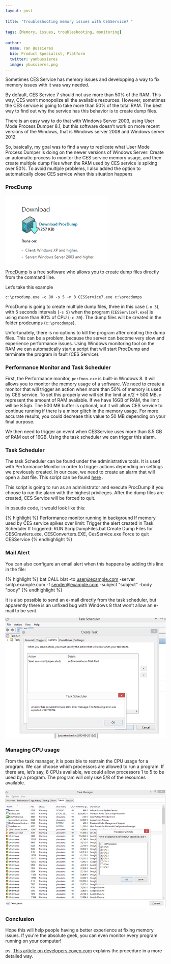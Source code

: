 ```yaml
---
layout: post

title: "Troubleshooting memory issues with CESService7 "

tags: [Memory, issues, troubleshooting, monitoring]

author:
  name: Yan Bussieres
  bio: Product Specialist, Platform
  twitter: yanbussieres
  image: ybussieres.png
---
```



Sometimes CES Service has memory issues and developping a way to fix memory issues with it was way needed.

By default, CES Service 7 should not use more than 50% of the RAM. This way, CES won’t monopolize all the available resources. However, sometimes the CES service is going to take more than 50% of the total RAM. The best way to find out why the service has this behavior is to create dump files.

<!-- more -->

There is an easy way to do that with Windows Server 2003, using User Mode Process Dumper 8.1, but this software doesn’t work on more recent versions of the Windows, that is Windows server 2008 and Windows server 2012.

So, basically, my goal was to find a way to replicate what User Mode Process Dumper is doing on the newer versions of Windows Server: Create an automatic process to monitor the CES service memory usage, and then create multiple dump files when the RAM used by CES service is spiking over 50%.  To avoid multiple problems, I also added the option to automatically close CES service when this situation happens

### ProcDump

<a href="https://technet.microsoft.com/en-ca/sysinternals/dd996900.aspx" rel="some text">![image](/images/2015-08-18-managing-memory-issues/ProcDumpLogo.PNG)</a>

[ProcDump](https://technet.microsoft.com/en-ca/sysinternals/dd996900.aspx) is a free software who allows you to create dump files directly from the command line.

Let’s take this example

```
c:\procdump.exe -c 80 -s 5 -n 3 CESService7.exe c:\procdumps
```

ProcDump is going to create multiple dump files, three in this case (`-n 3`), with 5 seconds intervals (`-s 5`) when the program (`CESService7.exe`) is using more than 80% of CPU (`-c 80`). The dump files will be created in the folder prodcumps (`c:\procdumps`).


Unfortunately, there is no options to kill the program after creating the dump files. This can be a problem, because the server can become very slow and experience performance issues. Using Windows monitoring tool on the RAM we can automatically start a script that will start ProcDump and terminate the program in fault (CES Service).

### Performance Monitor and Task Scheduler

First, the Performance monitor, `perfmon.exe` is built-in Windows 8. It will allows you to monitor the memory usage of a software. We need to create a monitor that will trigger an action when more than 50% of memory is used by CES service. To set this properly we will set the limit at n/2 + 500 MB. `n` represent the amount of RAM available. If we have 16GB of RAM, the limit will be 8.5gb. The 500 MB buffer is optional, but it will allow CES service to continue running if there is a minor glitch in the memory usage. For more accurate results, you could decrease this value to 50 MB depending on your final purpose.

We then need to trigger an event when CESService uses more than 8.5 GB of RAM out of 16GB. Using the task scheduler we can trigger this alarm.

### Task Scheduler

The task Scheduler can be found under the administrative tools. It is used with Performance Monitor in order to trigger actions depending on settings we previously created. In our case, we need to create an alarm that will open a .bat file. This script can be found [here](https://github.com/Coveo/samples/blob/master/batch-file/ScriptDumpFiles.bat) .

This script is going to run as an administrator and execute ProcDump if you choose to run the alarm with the highest privileges. After the dump files are created, CES Service will be forced to quit.

In pseudo code, it would look like this:

{% highlight %}
Performance monitor running in background
If memory used by CES service spikes over limit:
  Trigger the alert created in Task Scheduler
If triggered:
  RUN ScripDumpFiles.bat
  Create Dump Files for CESCrawlers.exe, CESConverters.EXE, CesService.exe
Force to quit CESService
{% endhighlight %}

### Mail Alert

You can also configure an email alert when this happens by adding this line in the file:  

{% highlight %}
bat CALL blat -to user@example.com -server smtp.example.com -f sender@example.com -subject "subject" -body "body"
{% endhighlight %}

It is also possible to send an e-mail directly from the task scheduler, but apparently there is an unfixed bug with Windows 8 that won’t allow an e-mail to be sent.

<a href="http://answers.microsoft.com/en-us/windows/forum/windows_8-desktop/error-message-the-following-error-was-reported/a1e0fd7e-61c3-41aa-85ed-935ba22cf135" rel="Microsoft Error">![image](/images/2015-08-18-managing-memory-issues/alertWindows.PNG)</a>


### Managing CPU usage

From the task manager, it is possible to restrain the CPU usage for a program. We can choose which processors are allowed to run a program. If there are, let’s say, 8 CPUs available, we could allow processors 1 to 5 to be used by a program. The program will only use 5/8 of the resources available.  

![image](/images/2015-08-18-managing-memory-issues/CPULimitation.PNG)

### Conclusion

Hope this will help people having a better experience at fixing memory issues. If you're the absolute geek, you can even monitor every program running on your computer!

ps. [This article on developers.coveo.com](https://developers.coveo.com/display/SupportKB/TroubleShooting+memory+issues+with+CESService7) explains the procedure in a more detailed way.
